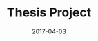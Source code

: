 ---
layout: post
title: Thesis Project
name: thesis_project
img: Thesis.png
alt: image-alt
date: 2017-04-03
description: "Royal College of Art"
image_items: [
    {
        title: quarantine deployment,
        img: QDA_1.png,
        description: "Completed 2013 - Globalization has deteriorated over-all health through jet travel, modern medicine and ‘clean’ obsession. Antibiotics have become obsolete and deadly superbugs manifest in hospitals. Society is handicapped and more susceptible to the spread of disease. With the spread of afflictions imminent, how can an aggressive response to contagious diseases affect the immune system of London?
Dropped in as an independent system providing all life support for infected persons, the quarantine deployment agency responds to contagious diseases. London’s parks become the possible sites for deployment centered on the source of contamination. The quarantine acts as a virus changing the urban topography of the park. It spreads, growing and expanding, mutating in response to the city’s needs. Completely independent of London; it is self-regulating, providing its own life support and infrastructure. The temporary plug-in nature of the facility allows for flexibility to integrate the infected populous. 
Civil liberties are surrendered and all amiable rights are disbanded as infected individuals enter the facility. No longer an individual, the contagion itself becomes ones identity. The system supports life until the contagions destruction or its overtaking of the host resulting in death. The deployment agency maintains London’s immune system through a cleansing of the population. The life of the viral architecture is based on the occupant and in defending the city from further spread of disease it in fact destroys itself."
    },
    {
        img: QDA_2.png,
        description: "Phase 1 Deployment- Central Spire Structure/Life Support"
    },
    {
        img: QDA_3.png,
        description: "Central Spire being deployed by CH-47 Chinook Helicopter"
    },
    {
        img: QDA_4.png,
        description: "Central Spire Structure/Life Support Plan"
    },
    {
        img: QDA_5.png,
        description: ""
    },
    {
        img: QDA_6.png,
        description: "Central Spire and Pods Quarantine"
    },
    {
        img: QDA_7.png,
        description: "Pod Gills-Ventilation through a filtered breathing system"
    },
    {
        img: QDA_8.png,
        description: "Quarantine master plan- Pods and their link to medical spaces"
    },
    {
        img: QDA_9.png,
        description: ""
    },
    {
        img: QDA_10.png,
        description: "Quarantine/Medical Section"
    },
    {
        img: QDA_11.png,
        description: "Deployed Quarantine in Hyde Park"
    },
    {
        img: QDA_12.png,
        description: "Pod Section"
    },
    {
        img: QDA_13.png,
        description: "Infection Quarantine Testing Hive"
    },
    {
        img: QDA_14.png,
        description: "Pod Plan"
    },
    {
        img: QDA_15.png,
        description: "Quarantine Components and Relationship to Patient"
    },
    {
        img: QDA_16.png,
        description: ""
    },
    {
        img: QDA_17.png,
        description: "Inside Quarantine Hive"
    },
    
]
---